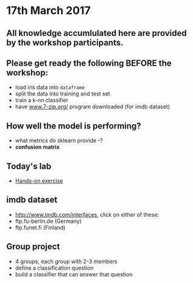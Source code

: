 # 17th March 2017

## All knowledge accumlulated here are provided by the workshop participants.

## Please get ready the following BEFORE the workshop:
- load iris data into `dataframe`
- split the data into training and test set
- train a k-nn classifier
- have www.7-zip.org/ program downloaded (for imdb dataset)

## How well the model is performing?
- what metrics do sklearn provide
  -?
- **confusion matrix**

## Today's lab
- [Hands-on exercise](https://github.com/ryubidragonfire/python-machine-learning-101/blob/master/model-evaluation.ipynb)


## imdb dataset
- http://www.imdb.com/interfaces, click on either of these:
 - ftp.fu-berlin.de (Germany)
 - ftp.funet.fi (Finland)

## Group project
- 4 groups, each group with 2-3 members
- define a classification question
- build a classifier that can answer that question


